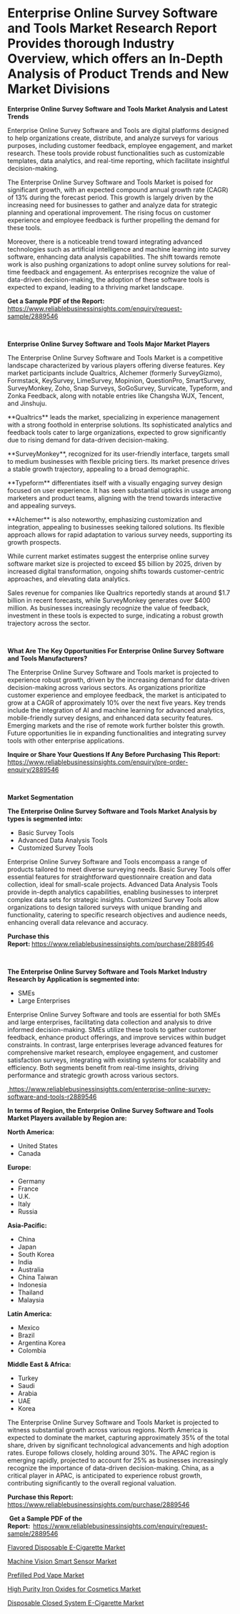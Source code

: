 <p><h1>Enterprise Online Survey Software and Tools Market Research Report Provides thorough Industry Overview, which offers an In-Depth Analysis of Product Trends and New Market Divisions</h1></p><p><strong>Enterprise Online Survey Software and Tools Market Analysis and Latest Trends</strong></p>
<p><p>Enterprise Online Survey Software and Tools are digital platforms designed to help organizations create, distribute, and analyze surveys for various purposes, including customer feedback, employee engagement, and market research. These tools provide robust functionalities such as customizable templates, data analytics, and real-time reporting, which facilitate insightful decision-making.</p><p>The Enterprise Online Survey Software and Tools Market is poised for significant growth, with an expected compound annual growth rate (CAGR) of 13% during the forecast period. This growth is largely driven by the increasing need for businesses to gather and analyze data for strategic planning and operational improvement. The rising focus on customer experience and employee feedback is further propelling the demand for these tools.</p><p>Moreover, there is a noticeable trend toward integrating advanced technologies such as artificial intelligence and machine learning into survey software, enhancing data analysis capabilities. The shift towards remote work is also pushing organizations to adopt online survey solutions for real-time feedback and engagement. As enterprises recognize the value of data-driven decision-making, the adoption of these software tools is expected to expand, leading to a thriving market landscape.</p></p>
<p><strong>Get a Sample PDF of the Report:&nbsp;</strong> <a href="https://www.reliablebusinessinsights.com/enquiry/request-sample/2889546?utm_campaign=1091&utm_medium=2&utm_source=Github&utm_content=ia&utm_term=14032025&utm_id=enterprise-online-survey-software-and-tools">https://www.reliablebusinessinsights.com/enquiry/request-sample/2889546</a></p>
<p>&nbsp;</p>
<p><strong>Enterprise Online Survey Software and Tools Major Market Players</strong></p>
<p><p>The Enterprise Online Survey Software and Tools Market is a competitive landscape characterized by various players offering diverse features. Key market participants include Qualtrics, Alchemer (formerly SurveyGizmo), Formstack, KeySurvey, LimeSurvey, Mopinion, QuestionPro, SmartSurvey, SurveyMonkey, Zoho, Snap Surveys, SoGoSurvey, Survicate, Typeform, and Zonka Feedback, along with notable entries like Changsha WJX, Tencent, and Jinshuju.</p><p>**Qualtrics** leads the market, specializing in experience management with a strong foothold in enterprise solutions. Its sophisticated analytics and feedback tools cater to large organizations, expected to grow significantly due to rising demand for data-driven decision-making.</p><p>**SurveyMonkey**, recognized for its user-friendly interface, targets small to medium businesses with flexible pricing tiers. Its market presence drives a stable growth trajectory, appealing to a broad demographic.</p><p>**Typeform** differentiates itself with a visually engaging survey design focused on user experience. It has seen substantial upticks in usage among marketers and product teams, aligning with the trend towards interactive and appealing surveys.</p><p>**Alchemer** is also noteworthy, emphasizing customization and integration, appealing to businesses seeking tailored solutions. Its flexible approach allows for rapid adaptation to various survey needs, supporting its growth prospects.</p><p>While current market estimates suggest the enterprise online survey software market size is projected to exceed $5 billion by 2025, driven by increased digital transformation, ongoing shifts towards customer-centric approaches, and elevating data analytics. </p><p>Sales revenue for companies like Qualtrics reportedly stands at around $1.7 billion in recent forecasts, while SurveyMonkey generates over $400 million. As businesses increasingly recognize the value of feedback, investment in these tools is expected to surge, indicating a robust growth trajectory across the sector.</p></p>
<p>&nbsp;</p>
<p><strong>What Are The Key Opportunities For Enterprise Online Survey Software and Tools Manufacturers?</strong></p>
<p><p>The Enterprise Online Survey Software and Tools market is projected to experience robust growth, driven by the increasing demand for data-driven decision-making across various sectors. As organizations prioritize customer experience and employee feedback, the market is anticipated to grow at a CAGR of approximately 10% over the next five years. Key trends include the integration of AI and machine learning for advanced analytics, mobile-friendly survey designs, and enhanced data security features. Emerging markets and the rise of remote work further bolster this growth. Future opportunities lie in expanding functionalities and integrating survey tools with other enterprise applications.</p></p>
<p><strong>Inquire or Share Your Questions If Any Before Purchasing This Report:</strong> <a href="https://www.reliablebusinessinsights.com/enquiry/pre-order-enquiry/2889546?utm_campaign=1091&utm_medium=2&utm_source=Github&utm_content=ia&utm_term=14032025&utm_id=enterprise-online-survey-software-and-tools">https://www.reliablebusinessinsights.com/enquiry/pre-order-enquiry/2889546</a></p>
<p>&nbsp;</p>
<p><strong>Market Segmentation</strong></p>
<p><strong>The Enterprise Online Survey Software and Tools Market Analysis by types is segmented into:</strong></p>
<p><ul><li>Basic Survey Tools</li><li>Advanced Data Analysis Tools</li><li>Customized Survey Tools</li></ul></p>
<p><p>Enterprise Online Survey Software and Tools encompass a range of products tailored to meet diverse surveying needs. Basic Survey Tools offer essential features for straightforward questionnaire creation and data collection, ideal for small-scale projects. Advanced Data Analysis Tools provide in-depth analytics capabilities, enabling businesses to interpret complex data sets for strategic insights. Customized Survey Tools allow organizations to design tailored surveys with unique branding and functionality, catering to specific research objectives and audience needs, enhancing overall data relevance and accuracy.</p></p>
<p><strong>Purchase this Report:&nbsp;</strong><a href="https://www.reliablebusinessinsights.com/purchase/2889546?utm_campaign=1091&utm_medium=2&utm_source=Github&utm_content=ia&utm_term=14032025&utm_id=enterprise-online-survey-software-and-tools">https://www.reliablebusinessinsights.com/purchase/2889546</a></p>
<p>&nbsp;</p>
<p><strong>The Enterprise Online Survey Software and Tools Market Industry Research by Application is segmented into:</strong></p>
<p><ul><li>SMEs</li><li>Large Enterprises</li></ul></p>
<p><p>Enterprise Online Survey Software and tools are essential for both SMEs and large enterprises, facilitating data collection and analysis to drive informed decision-making. SMEs utilize these tools to gather customer feedback, enhance product offerings, and improve services within budget constraints. In contrast, large enterprises leverage advanced features for comprehensive market research, employee engagement, and customer satisfaction surveys, integrating with existing systems for scalability and efficiency. Both segments benefit from real-time insights, driving performance and strategic growth across various sectors.</p></p>
<p><a href="https://www.reliablebusinessinsights.com/enterprise-online-survey-software-and-tools-r2889546?utm_campaign=1091&utm_medium=2&utm_source=Github&utm_content=ia&utm_term=14032025&utm_id=enterprise-online-survey-software-and-tools">&nbsp;https://www.reliablebusinessinsights.com/enterprise-online-survey-software-and-tools-r2889546</a></p>
<p><strong>In terms of Region, the Enterprise Online Survey Software and Tools Market Players available by Region are:</strong></p>
<p>
    <p> <strong> North America: </strong>
        <ul>
            <li>United States</li>
            <li>Canada</li>
        </ul>
        </p> 
    <p> <strong> Europe: </strong>
        <ul>
            <li>Germany</li>
            <li>France</li>
            <li>U.K.</li>
            <li>Italy</li>
            <li>Russia</li>
        </ul>
        </p> 
    <p> <strong> Asia-Pacific: </strong>
        <ul>
            <li>China</li>
            <li>Japan</li>
            <li>South Korea</li>
            <li>India</li>
            <li>Australia</li>
            <li>China Taiwan</li>
            <li>Indonesia</li>
            <li>Thailand</li>
            <li>Malaysia</li>
        </ul>
        </p> 
    <p> <strong> Latin America: </strong>
        <ul>
            <li>Mexico</li>
            <li>Brazil</li>
            <li>Argentina Korea</li>
            <li>Colombia</li>
        </ul>
        </p> 
    <p> <strong> Middle East & Africa: </strong>
        <ul>
            <li>Turkey</li>
            <li>Saudi</li>
            <li>Arabia</li>
            <li>UAE</li>
            <li>Korea</li>
        </ul>
    </p>
    </p>
<p><p>The Enterprise Online Survey Software and Tools Market is projected to witness substantial growth across various regions. North America is expected to dominate the market, capturing approximately 35% of the total share, driven by significant technological advancements and high adoption rates. Europe follows closely, holding around 30%. The APAC region is emerging rapidly, projected to account for 25% as businesses increasingly recognize the importance of data-driven decision-making. China, as a critical player in APAC, is anticipated to experience robust growth, contributing significantly to the overall regional valuation.</p></p>
<p><strong>Purchase this Report: </strong><a href="https://www.reliablebusinessinsights.com/purchase/2889546?utm_campaign=1091&utm_medium=2&utm_source=Github&utm_content=ia&utm_term=14032025&utm_id=enterprise-online-survey-software-and-tools">https://www.reliablebusinessinsights.com/purchase/2889546</a></p>
<p>&nbsp;<strong>Get a Sample PDF of the Report:&nbsp;&nbsp;</strong><a href="https://www.reliablebusinessinsights.com/enquiry/request-sample/2889546?utm_campaign=1091&utm_medium=2&utm_source=Github&utm_content=ia&utm_term=14032025&utm_id=enterprise-online-survey-software-and-tools">https://www.reliablebusinessinsights.com/enquiry/request-sample/2889546</a></p>
<p><strong></strong></p>
<p><p><a href="https://github.com/roehrtizonov/Market-Research-Report-List-1/blob/main/flavored-disposable-e-cigarette-market.md?utm_campaign=1091&utm_medium=2&utm_source=Github&utm_content=ia&utm_term=14032025&utm_id=enterprise-online-survey-software-and-tools">Flavored Disposable E-Cigarette Market</a></p><p><a href="https://github.com/paullsiskec4/Market-Research-Report-List-1/blob/main/machine-vision-smart-sensor-market.md?utm_campaign=1091&utm_medium=2&utm_source=Github&utm_content=ia&utm_term=14032025&utm_id=enterprise-online-survey-software-and-tools">Machine Vision Smart Sensor Market</a></p><p><a href="https://github.com/zhininzacher/Market-Research-Report-List-1/blob/main/prefilled-pod-vape-market.md?utm_campaign=1091&utm_medium=2&utm_source=Github&utm_content=ia&utm_term=14032025&utm_id=enterprise-online-survey-software-and-tools">Prefilled Pod Vape Market</a></p><p><a href="https://github.com/sgroitrieu7f/Market-Research-Report-List-1/blob/main/high-purity-iron-oxides-for-cosmetics-market.md?utm_campaign=1091&utm_medium=2&utm_source=Github&utm_content=ia&utm_term=14032025&utm_id=enterprise-online-survey-software-and-tools">High Purity Iron Oxides for Cosmetics Market</a></p><p><a href="https://github.com/altafvaraswj/Market-Research-Report-List-1/blob/main/disposable-closed-system-e-cigarette-market.md?utm_campaign=1091&utm_medium=2&utm_source=Github&utm_content=ia&utm_term=14032025&utm_id=enterprise-online-survey-software-and-tools">Disposable Closed System E-Cigarette Market</a></p></p>
